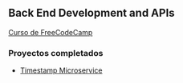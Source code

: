 ## Back End Development and APIs

[Curso de FreeCodeCamp](https://www.freecodecamp.org/learn/back-end-development-and-apis/)

### Proyectos completados

- [Timestamp Microservice](https://github.com/diegoaaron/js_node/tree/master/freecodecamp_api_course/timestamp)
